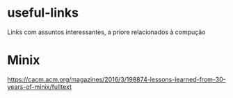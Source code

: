 # useful-links
Links com assuntos interessantes, a priore relacionados à compução

# Minix
https://cacm.acm.org/magazines/2016/3/198874-lessons-learned-from-30-years-of-minix/fulltext
